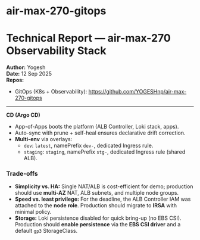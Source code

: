 # air-max-270-gitops

# Technical Report — air-max-270 Observability Stack

**Author:** Yogesh  
**Date:** 12 Sep 2025  
**Repos:**  
- GitOps (K8s + Observability): https://github.com/YOGESHnp/air-max-270-gitops

---

**CD (Argo CD)**
  - App-of-Apps boots the platform (ALB Controller, Loki stack, apps).
  - Auto-sync with prune + self-heal ensures declarative drift correction.
  - **Multi-env** via overlays:
    - `dev`: `latest`, namePrefix `dev-`, dedicated Ingress rule.
    - `staging`: `staging`, namePrefix `stg-`, dedicated Ingress rule (shared ALB).

### Trade-offs
- **Simplicity vs. HA:** Single NAT/ALB is cost-efficient for demo; production should use **multi-AZ** NAT, ALB subnets, and multiple node groups.
- **Speed vs. least privilege:** For the deadline, the ALB Controller IAM was attached to the **node role**. Production should migrate to **IRSA** with minimal policy.
- **Storage:** Loki persistence disabled for quick bring-up (no EBS CSI). Production should **enable persistence** via the **EBS CSI driver** and a default `gp3` StorageClass.

